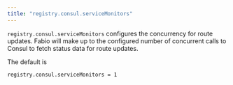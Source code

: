 ```yaml
---
title: "registry.consul.serviceMonitors"
---
```


`registry.consul.serviceMonitors` configures the concurrency for
route updates. Fabio will make up to the configured number of
concurrent calls to Consul to fetch status data for route
updates.

The default is

	registry.consul.serviceMonitors = 1
